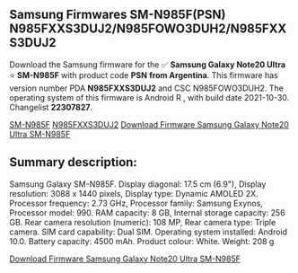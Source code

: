 <h2>Samsung Firmwares SM-N985F(PSN) N985FXXS3DUJ2/N985FOWO3DUH2/N985FXXS3DUJ2</h2>
Download the Samsung firmware for the ✅ <strong>Samsung Galaxy Note20 Ultra </strong> ⭐ <strong>SM-N985F</strong> with product code <strong>PSN</strong> <strong> from Argentina</strong>. This firmware has version number PDA <strong>N985FXXS3DUJ2</strong> and CSC N985FOWO3DUH2. The operating system of this firmware is Android R , with build date 2021-10-30. Changelist <strong>22307827</strong>.


[SM-N985F](https://samfirm.shop/samsung/model/SM-N985F)
[N985FXXS3DUJ2](https://samfirm.shop/samsung/pda/N985FXXS3DUJ2)
[Download Firmware Samsung Galaxy Note20 Ultra SM-N985F](https://samfirm.shop/samsung/firmware/471254)
<h2>Summary description:</h2>
<p>Samsung Galaxy SM-N985F. Display diagonal: 17.5 cm (6.9"), Display resolution: 3088 x 1440 pixels, Display type: Dynamic AMOLED 2X. Processor frequency: 2.73 GHz, Processor family: Samsung Exynos, Processor model: 990. RAM capacity: 8 GB, Internal storage capacity: 256 GB. Rear camera resolution (numeric): 108 MP, Rear camera type: Triple camera. SIM card capability: Dual SIM. Operating system installed: Android 10.0. Battery capacity: 4500 mAh. Product colour: White. Weight: 208 g</p>


[Download Firmware Samsung Galaxy Note20 Ultra SM-N985F](https://samfirm.shop/samsung/firmware/471254)
